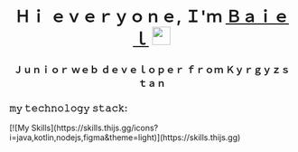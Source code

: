 <h1 align="center">Ｈｉ ｅｖｅｒｙｏｎｅ, Ｉ'ｍ <a href="https://daniilshat.ru/" target="_blank">Ｂａｉｅｌ</a> 
<img src="https://github.com/blackcater/blackcater/raw/main/images/Hi.gif" height="32"/></h1>
<h3 align="center">Ｊｕｎｉｏｒ  ｗｅｂ  ｄｅｖｅｌｏｐｅｒ  ｆｒｏｍ  Ｋｙｒｇｙｚｓｔａｎ</h3>

<h3>𝚖𝚢 𝚝𝚎𝚌𝚑𝚗𝚘𝚕𝚘𝚐𝚢 𝚜𝚝𝚊𝚌𝚔:</h3>
[![My Skills](https://skills.thijs.gg/icons?i=java,kotlin,nodejs,figma&theme=light)](https://skills.thijs.gg)



<!--
**bsatylganov/bsatylganov** is a ✨ _special_ ✨ repository because its `README.md` (this file) appears on your GitHub profile.

Here are some ideas to get you started:

- 🔭 I’m currently working on ...
- 🌱 I’m currently learning ...
- 👯 I’m looking to collaborate on ...
- 🤔 I’m looking for help with ...
- 💬 Ask me about ...
- 📫 How to reach me: ...
- 😄 Pronouns: ...
- ⚡ Fun fact: ...
-->
